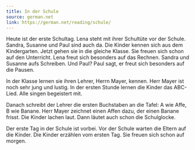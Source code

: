 ```yaml
---
title: In der Schule
source: german.net
link: https://german.net/reading/schule/
---
```


Heute ist der erste Schultag. Lena steht mit ihrer Schultüte vor der Schule. Sandra, Susanne und Paul sind auch da. Die Kinder kennen sich aus dem Kindergarten. Jetzt gehen sie in die gleiche Klasse. Sie freuen sich schon auf den Unterricht. Lena freut sich besonders auf das Rechnen. Sandra und Susanne aufs Schreiben. Und Paul? Paul sagt, er freut sich besonders auf die Pausen.

In der Klasse lernen sie ihren Lehrer, Herrn Mayer, kennen. Herr Mayer ist noch sehr jung und lustig. In der ersten Stunde lernen die Kinder das ABC-Lied. Alle singen begeistert mit.

Danach schreibt der Lehrer die ersten Buchstaben an die Tafel: A wie Affe, B wie Banane. Herr Mayer zeichnet einen Affen dazu, der einen Banane frisst. Die Kinder lachen laut. Dann läutet auch schon die Schulglocke.

Der erste Tag in der Schule ist vorbei. Vor der Schule warten die Eltern auf die Kinder. Die Kinder erzählen vom ersten Tag. Sie freuen sich schon auf morgen.